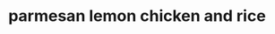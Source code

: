 ---
servings: 6 servings
notes:
directions: |-
  * Heat oven to 375°f
  * Spray 8-inch square (2-quart) baking dish with cooking spray
  * In baking dish, mix all ingredients well
  * Bake 45 to 50 minutes or until rice is tender and most of the liquid is absorbed
  * Let stand 10 minutes before serving
ingredients: |-
  * 1 package (14 oz) chicken tenders (not breaded); cut into bite-size pieces
  * 1 cup uncooked regular long-grain white rice
  * 2 1/2 cups progresso™ chicken stock (from 32-oz carton)
  * 1 1/2 cups shredded parmesan cheese
  * 2 tablespoons lemon juice
  * 1 tablespoon grated lemon peel
  * 1/2 teaspoon black pepper
  * 1/4 teaspoon salt
rating: 5
ease: easy
category: main course
subcategory: all in one casserole
href: 'https://www.pillsbury.com/recipes/parmesan-lemon-chicken-bake/f27858b6-5211-4c94-acff-18d0c70c7b72'
totalTime: 1 hour 10 minutes
cookTime: 1 hour
prepTime: 10 minutes
title: parmesan lemon chicken and rice
path: /parmesan-lemon-chicken-and-rice
---